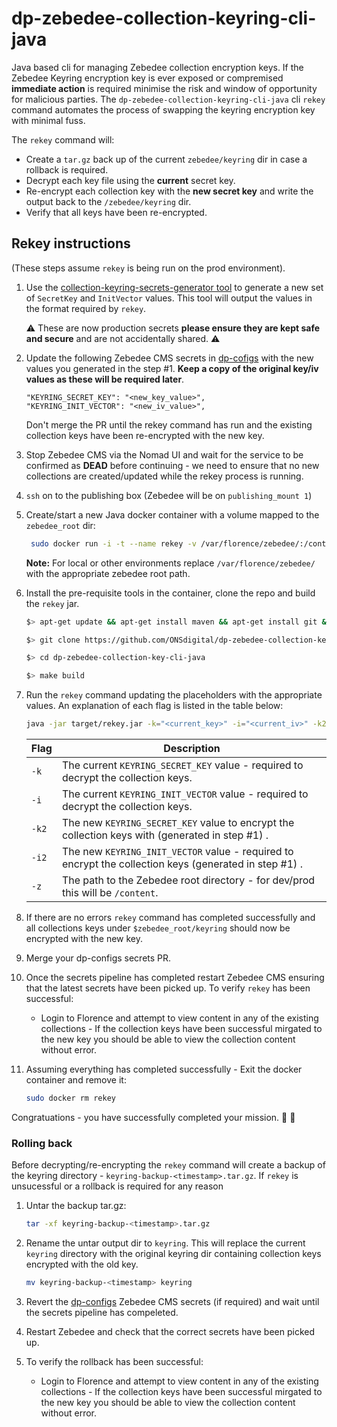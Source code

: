 # dp-zebedee-collection-keyring-cli-java
Java based cli for managing Zebedee collection encryption keys. If the Zebedee Keyring encryption key is ever exposed 
or compremised **immediate action** is required minimise the risk 
and window of opportunity for malicious parties. The `dp-zebedee-collection-keyring-cli-java` cli `rekey` command 
automates the process of swapping the keyring encryption key with minimal fuss. 

The `rekey` command will:
- Create a `tar.gz` back up of the current `zebedee/keyring` dir in case a rollback is required.
- Decrypt each key file using the **current** secret key.
- Re-encrypt each collection key with the **new secret key** and write the output back to the `/zebedee/keyring` dir.
- Verify that all keys have been re-encrypted.

## Rekey instructions
(These steps assume `rekey` is being run on the prod environment).

1. Use the [collection-keyring-secrets-generator tool](1) to generate a new set of `SecretKey` and `InitVector` 
   values. This tool will output the values in the format required by `rekey`. 

    :warning: These are now production secrets **please ensure they are kept safe and secure** and are not 
   accidentally shared. :warning:


2. Update the following Zebedee CMS secrets in [dp-cofigs](2) with the new values you generated in the step #1. 
   **Keep a copy of the original key/iv values as these will be required later**.

    ```
   "KEYRING_SECRET_KEY": "<new_key_value>",
   "KEYRING_INIT_VECTOR": "<new_iv_value>",
   ```
   Don't merge the PR until the rekey 
   command has run and the existing collection keys have  been re-encrypted with the new key.


3. Stop Zebedee CMS via the Nomad UI and wait for the service to be confirmed as **DEAD** before continuing - we 
   need to ensure that no new collections are created/updated while the rekey process is running.


4. `ssh` on to the publishing box (Zebedee will be on `publishing_mount 1`)


5. Create/start a new Java docker container with a volume mapped to the `zebedee_root` dir:
   ```bash
    sudo docker run -i -t --name rekey -v /var/florence/zebedee/:/content openjdk:11 /bin/bash
    ```
   **Note:** For local or other environments replace `/var/florence/zebedee/` with the appropriate zebedee root path.


6. Install the pre-requisite tools in the container, clone the repo and build the `rekey` jar.
    ```bash
    $> apt-get update && apt-get install maven && apt-get install git && apt-get install make
   
    $> git clone https://github.com/ONSdigital/dp-zebedee-collection-key-cli-java.git
   
    $> cd dp-zebedee-collection-key-cli-java 
   
    $> make build
    ```

7. Run the `rekey` command updating the placeholders with the appropriate values. An explanation of each flag is 
   listed in the table below:

    ```bash
    java -jar target/rekey.jar -k="<current_key>" -i="<current_iv>" -k2="<new_key>" -i2="<new_iv>" -z="<zebedee_root_dir>"
    ```
   | Flag | Description |
   |------|--------------------------------------------------------------------------------------------------------|
   | `-k` | The current `KEYRING_SECRET_KEY` value - required to decrypt the collection keys.                      |
   | `-i` | The current `KEYRING_INIT_VECTOR` value - required to decrypt the collection keys.                     |
   | `-k2`| The new `KEYRING_SECRET_KEY` value to encrypt the collection keys with (generated in step #1) .        |
   | `-i2`| The new `KEYRING_INIT_VECTOR` value - required to encrypt the collection keys (generated in step #1) . |
   | `-z` | The path to the Zebedee root directory - for dev/prod this will be `/content`.                         |


8. If there are no errors `rekey` command has completed successfully and all collections keys 
   under `$zebedee_root/keyring` should now be encrypted with the new key.


9. Merge your dp-configs secrets PR.


10. Once the secrets pipeline has completed restart Zebedee CMS ensuring that the latest secrets have been picked up.
     To verify `rekey` has been successful: 
    - Login to Florence and attempt to view content in any of the existing 
         collections - If the collection keys have been successful mirgated to the new key you should be able to 
      view the collection content without error.


11. Assuming everything has completed successfully - Exit the docker container and remove it:
      ```bash
      sudo docker rm rekey
      ```
   Congratuations - you have successfully completed your mission. :rocket: :tada:
   

### Rolling back
Before decrypting/re-encrypting the `rekey` command will create a backup of the keyring directory - 
`keyring-backup-<timestamp>.tar.gz`. If `rekey` is unsucessful or a rollback is required for any reason 
1. Untar the backup tar.gz:
   ````bash
   tar -xf keyring-backup-<timestamp>.tar.gz
   ````
2. Rename the untar output dir to `keyring`. This will replace the current `keyring` directory with the original 
   keyring dir containing collection keys encrypted with the old key.

   ````bash
   mv keyring-backup-<timestamp> keyring
   ````
 
3. Revert the [dp-configs](1) Zebedee CMS secrets (if required) and wait until the secrets pipeline has compeleted.


4. Restart Zebedee and check that the correct secrets have been picked up.


5. To verify the rollback has been successful:

   - Login to Florence and attempt to view content in any of the existing collections - If the collection keys have 
     been successful mirgated to the new key you should be able to view the collection content without error.

[1]: https://github.com/ONSdigital/zebedee/tree/develop/collection-keyring-secrets-generator
[2]: https://github.com/ONSdigital/dp-configs


